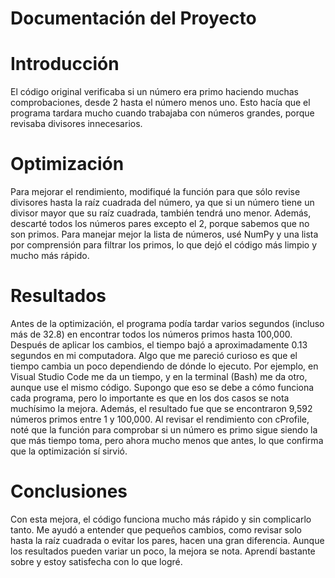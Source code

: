 # Documentación del Proyecto
# Introducción
El código original verificaba si un número era primo haciendo muchas comprobaciones, desde 2 hasta el número menos uno. Esto hacía que el programa tardara mucho cuando trabajaba con números grandes, porque revisaba divisores innecesarios.
# Optimización
Para mejorar el rendimiento, modifiqué la función para que sólo revise divisores hasta la raíz cuadrada del número, ya que si un número tiene un divisor mayor que su raíz cuadrada, también tendrá uno menor. Además, descarté todos los números pares excepto el 2, porque sabemos que no son primos. Para manejar mejor la lista de números, usé NumPy y una lista por comprensión para filtrar los primos, lo que dejó el código más limpio y mucho más rápido.
# Resultados
Antes de la optimización, el programa podía tardar varios segundos (incluso más de 32.8) en encontrar todos los números primos hasta 100,000. Después de aplicar los cambios, el tiempo bajó a aproximadamente 0.13 segundos en mi computadora.
Algo que me pareció curioso es que el tiempo cambia un poco dependiendo de dónde lo ejecuto. Por ejemplo, en Visual Studio Code me da un tiempo, y en la terminal (Bash) me da otro, aunque use el mismo código. Supongo que eso se debe a cómo funciona cada programa, pero lo importante es que en los dos casos se nota muchísimo la mejora.
Además, el resultado fue que se encontraron 9,592 números primos entre 1 y 100,000. Al revisar el rendimiento con cProfile, noté que la función para comprobar si un número es primo sigue siendo la que más tiempo toma, pero ahora mucho menos que antes, lo que confirma que la optimización sí sirvió.
# Conclusiones
Con esta mejora, el código funciona mucho más rápido y sin complicarlo tanto. Me ayudó a entender que pequeños cambios, como revisar solo hasta la raíz cuadrada o evitar los pares, hacen una gran diferencia. Aunque los resultados pueden variar un poco, la mejora se nota. Aprendí bastante sobre y estoy satisfecha con lo que logré.


